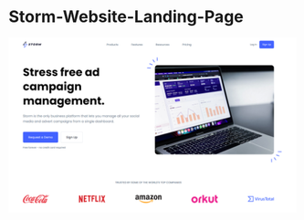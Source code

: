# Storm-Website-Landing-Page

![strom web image](https://github.com/samarthdadhaniya/Storm-Landing-Page/blob/main/storm-img.png)
